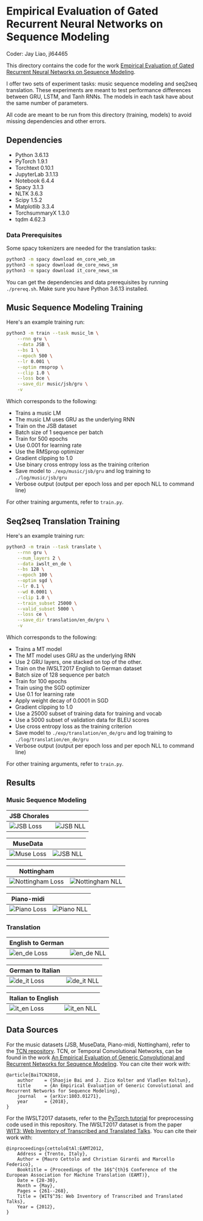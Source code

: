 # Empirical Evaluation of Gated Recurrent Neural Networks on Sequence Modeling

Coder: Jay Liao, jl64465

This directory contains the code for the work [Empirical Evaluation of Gated Recurrent Neural Networks on Sequence Modeling](https://arxiv.org/abs/1412.3555).

I offer two sets of experiment tasks: music sequence modeling and seq2seq translation. These experiments are meant to test performance differences between GRU, LSTM, and Tanh RNNs. The models in each task have about the same number of parameters.

All code are meant to be run from this directory (training, models) to avoid missing dependencies and other errors.

## Dependencies
* Python 3.6.13
* PyTorch 1.9.1
* Torchtext 0.10.1
* JupyterLab 3.1.13
* Notebook 6.4.4
* Spacy 3.1.3
* NLTK 3.6.3
* Scipy 1.5.2
* Matplotlib 3.3.4
* TorchsummaryX 1.3.0
* tqdm 4.62.3

### Data Prerequisites
Some spacy tokenizers are needed for the translation tasks:
```bash
python3 -m spacy download en_core_web_sm
python3 -m spacy download de_core_news_sm
python3 -m spacy download it_core_news_sm
```

You can get the dependencies and data prerequisites by running `./prereq.sh`. Make sure you have Python 3.6.13 installed.

## Music Sequence Modeling Training
Here's an example training run:
```bash
python3 -m train --task music_lm \
    --rnn gru \
    --data JSB \
    --bs 1 \
    --epoch 500 \
    --lr 0.001 \
    --optim rmsprop \
    --clip 1.0 \
    --loss bce \
    --save_dir music/jsb/gru \
    -v
```
Which corresponds to the following:
* Trains a music LM
* The music LM uses GRU as the underlying RNN
* Train on the JSB dataset
* Batch size of 1 sequence per batch
* Train for 500 epochs
* Use 0.001 for learning rate
* Use the RMSprop optimizer
* Gradient clipping to 1.0
* Use binary cross entropy loss as the training criterion
* Save model to `./exp/music/jsb/gru` and log training to `./log/music/jsb/gru`
* Verbose output (output per epoch loss and per epoch NLL to command line)

For other training arguments, refer to `train.py`.

## Seq2seq Translation Training
Here's an example training run:
```bash
python3 -m train --task translate \
    --rnn gru \
    --num_layers 2 \
    --data iwslt_en_de \
    --bs 128 \
    --epoch 100 \
    --optim sgd \
    --lr 0.1 \
    --wd 0.0001 \
    --clip 1.0 \
    --train_subset 25000 \
    --valid_subset 5000 \
    --loss ce \
    --save_dir translation/en_de/gru \
    -v
```
Which corresponds to the following:
* Trains a MT model
* The MT model uses GRU as the underlying RNN
* Use 2 GRU layers, one stacked on top of the other.
* Train on the IWSLT2017 English to German dataset
* Batch size of 128 sequence per batch
* Train for 100 epochs
* Train using the SGD optimizer
* Use 0.1 for learning rate
* Apply weight decay of 0.0001 in SGD
* Gradient clipping to 1.0
* Use a 25000 subset of training data for training and vocab
* Use a 5000 subset of validation data for BLEU scores
* Use cross entropy loss as the training criterion
* Save model to `./exp/translation/en_de/gru` and log training to `./log/translation/en_de/gru`
* Verbose output (output per epoch loss and per epoch NLL to command line)

For other training arguments, refer to `train.py`.

## Results

### Music Sequence Modeling
| JSB Chorales | |
|-|-|
| ![JSB Loss](img/jsb_loss.jpg) | ![JSB NLL](img/jsb_nll.jpg) |

| MuseData | |
|-|-|
| ![Muse Loss](img/muse_loss.jpg) | ![JSB NLL](img/muse_nll.jpg) |

| Nottingham | |
|-|-|
| ![Nottingham Loss](img/nott_loss.jpg) | ![Nottingham NLL](img/nott_nll.jpg) |

| Piano-midi | |
|-|-|
| ![Piano Loss](img/piano_loss.jpg) | ![Piano NLL](img/piano_nll.jpg) |

### Translation
| English to German | |
|-|-|
| ![en_de Loss](img/en_de_loss.jpg) | ![en_de NLL](img/en_de_nll.jpg) |

| German to Italian | |
|-|-|
| ![de_it Loss](img/de_it_loss.jpg) | ![de_it NLL](img/de_it_nll.jpg) |

| Italian to English | |
|-|-|
| ![it_en Loss](img/it_en_loss.jpg) | ![it_en NLL](img/it_en_nll.jpg) |

## Data Sources
For the music datasets (JSB, MuseData, Piano-midi, Nottingham), refer to the [TCN repository](https://github.com/locuslab/TCN/tree/master/TCN/poly_music). TCN, or Temporal Convolutional Networks, can be found in the work [An Empirical Evaluation of Generic Convolutional and Recurrent Networks for Sequence Modeling](https://arxiv.org/abs/1803.01271). You can cite their work with:

```
@article{BaiTCN2018,
	author    = {Shaojie Bai and J. Zico Kolter and Vladlen Koltun},
	title     = {An Empirical Evaluation of Generic Convolutional and Recurrent Networks for Sequence Modeling},
	journal   = {arXiv:1803.01271},
	year      = {2018},
}
```

For the IWSLT2017 datasets, refer to the [PyTorch tutorial](https://pytorch.org/tutorials/beginner/translation_transformer.html) for preprocessing code used in this repository. The IWSLT2017 dataset is from the paper [WIT3: Web Inventory of Transcribed and Translated Talks](https://aclanthology.org/2012.eamt-1.60.pdf). You can cite their work with:
```
@inproceedings{cettoloEtAl:EAMT2012,
    Address = {Trento, Italy},
    Author = {Mauro Cettolo and Christian Girardi and Marcello Federico},
    Booktitle = {Proceedings of the 16$^{th}$ Conference of the European Association for Machine Translation (EAMT)},
    Date = {28-30},
    Month = {May},
    Pages = {261--268},
    Title = {WIT$^3$: Web Inventory of Transcribed and Translated Talks},
    Year = {2012},
}
```
